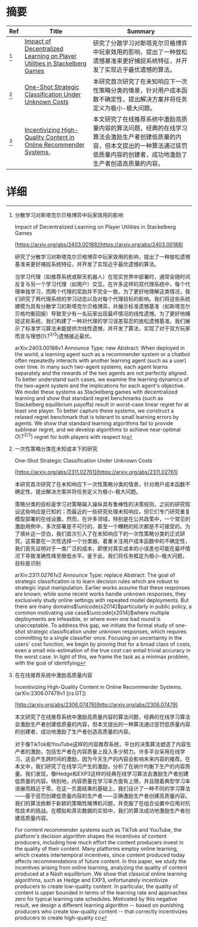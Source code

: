 # 摘要

| Ref | Title | Summary |
| --- | --- | --- |
| [^1] | [Impact of Decentralized Learning on Player Utilities in Stackelberg Games](https://arxiv.org/abs/2403.00188) | 研究了分散学习对斯塔克尔贝格博弈中玩家效用的影响，提出了一种放松遗憾基准来更好捕捉系统特征，并开发了实现近乎最优遗憾的算法。 |
| [^2] | [One-Shot Strategic Classification Under Unknown Costs](https://arxiv.org/abs/2311.02761) | 本研究首次研究了在未知响应下一次性策略分类的情景，针对用户成本函数不确定性，提出解决方案并将任务定义为极小-极大问题。 |
| [^3] | [Incentivizing High-Quality Content in Online Recommender Systems.](http://arxiv.org/abs/2306.07479) | 本文研究了在线推荐系统中激励高质量内容的算法问题，经典的在线学习算法会激励生产者创建低质量的内容，但本文提出的一种算法通过惩罚低质量内容的创建者，成功地激励了生产者创造高质量的内容。 |

# 详细

[^1]: 分散学习对斯塔克尔贝格博弈中玩家效用的影响

    Impact of Decentralized Learning on Player Utilities in Stackelberg Games

    [https://arxiv.org/abs/2403.00188](https://arxiv.org/abs/2403.00188)

    研究了分散学习对斯塔克尔贝格博弈中玩家效用的影响，提出了一种放松遗憾基准来更好捕捉系统特征，并开发了实现近乎最优遗憾的算法。

    

    当学习代理（如推荐系统或聊天机器人）在现实世界中部署时，通常会随时间反复与另一个学习代理（如用户）交互。在许多这样的双代理系统中，每个代理单独学习，而两个代理的奖励并不完全一致。为了更好地理解这类情况，我们研究了两代理系统的学习动态以及对每个代理目标的影响。我们将这些系统建模为具有分散学习的斯塔克尔贝格博弈，并展示标准遗憾基准（如斯塔克尔贝格均衡回报）导致至少有一名玩家出现最坏情况的线性遗憾。为了更好地捕捉这些系统，我们构建了一种对代理的学习误差容忍的放松遗憾基准。我们展示了标准学习算法未能提供次线性遗憾，并开发了算法，实现了对于双方玩家而言与理想$O(T^{2/3})$遗憾接近最优。

    arXiv:2403.00188v1 Announce Type: new  Abstract: When deployed in the world, a learning agent such as a recommender system or a chatbot often repeatedly interacts with another learning agent (such as a user) over time. In many such two-agent systems, each agent learns separately and the rewards of the two agents are not perfectly aligned. To better understand such cases, we examine the learning dynamics of the two-agent system and the implications for each agent's objective. We model these systems as Stackelberg games with decentralized learning and show that standard regret benchmarks (such as Stackelberg equilibrium payoffs) result in worst-case linear regret for at least one player. To better capture these systems, we construct a relaxed regret benchmark that is tolerant to small learning errors by agents. We show that standard learning algorithms fail to provide sublinear regret, and we develop algorithms to achieve near-optimal $O(T^{2/3})$ regret for both players with respect to 
    
[^2]: 一次性策略分类在未知成本下的研究

    One-Shot Strategic Classification Under Unknown Costs

    [https://arxiv.org/abs/2311.02761](https://arxiv.org/abs/2311.02761)

    本研究首次研究了在未知响应下一次性策略分类的情景，针对用户成本函数不确定性，提出解决方案并将任务定义为极小-极大问题。

    

    策略分类的目标是学习对策略输入操纵具有鲁棒性的决策规则。之前的研究假设这些响应是已知的；而最近的一些研究处理未知响应，但它们专门研究重复模型部署的在线设置。然而，在许多领域，特别是在公共政策中，一个常见的激励用例中，多次部署是不可行的，甚至一个糟糕的轮次都是不可接受的。为了填补这一空白，我们首次引入了在未知响应下的一次性策略分类的正式研究，这需要在一次性选择一个分类器。着重关注用户成本函数中的不确定性，我们首先证明对于一类广泛的成本，即使对真实成本的小误差也可能在最坏情况下导致准确性降至极低水平。鉴于此，我们将任务框定为极小-极大问题，目标是识别

    arXiv:2311.02761v2 Announce Type: replace  Abstract: The goal of strategic classification is to learn decision rules which are robust to strategic input manipulation. Earlier works assume that these responses are known; while some recent works handle unknown responses, they exclusively study online settings with repeated model deployments. But there are many domains$\unicode{x2014}$particularly in public policy, a common motivating use case$\unicode{x2014}$where multiple deployments are infeasible, or where even one bad round is unacceptable. To address this gap, we initiate the formal study of one-shot strategic classification under unknown responses, which requires committing to a single classifier once. Focusing on uncertainty in the users' cost function, we begin by proving that for a broad class of costs, even a small mis-estimation of the true cost can entail trivial accuracy in the worst case. In light of this, we frame the task as a minimax problem, with the goal of identifying
    
[^3]: 在在线推荐系统中激励高质量内容

    Incentivizing High-Quality Content in Online Recommender Systems. (arXiv:2306.07479v1 [cs.GT])

    [http://arxiv.org/abs/2306.07479](http://arxiv.org/abs/2306.07479)

    本文研究了在线推荐系统中激励高质量内容的算法问题，经典的在线学习算法会激励生产者创建低质量的内容，但本文提出的一种算法通过惩罚低质量内容的创建者，成功地激励了生产者创造高质量的内容。

    

    对于像TikTok和YouTube这样的内容推荐系统，平台的决策算法塑造了内容生产者的激励，包括生产者在内容质量上投入多少努力。许多平台采用在线学习，这会产生跨时间的激励，因为今天生产的内容会影响未来内容的推荐。在本文中，我们研究了在线学习产生的激励，分析了在纳什均衡下生产的内容质量。我们发现，像Hedge和EXP3这样的经典在线学习算法会激励生产者创建低质量的内容。特别地，内容质量在学习率方面有上限，并且随着典型学习率进展而趋近于零。在这一负面结果的基础上，我们设计了一种不同的学习算法——基于惩罚创建低质量内容的生产者——正确激励生产者创建高质量内容。我们的算法依赖于新颖的策略性赌博机问题，并克服了在组合设置中应用对抗性技术的挑战。在模拟和真实数据的实验中，我们的算法成功地激励生产者创建高质量内容。

    For content recommender systems such as TikTok and YouTube, the platform's decision algorithm shapes the incentives of content producers, including how much effort the content producers invest in the quality of their content. Many platforms employ online learning, which creates intertemporal incentives, since content produced today affects recommendations of future content. In this paper, we study the incentives arising from online learning, analyzing the quality of content produced at a Nash equilibrium. We show that classical online learning algorithms, such as Hedge and EXP3, unfortunately incentivize producers to create low-quality content. In particular, the quality of content is upper bounded in terms of the learning rate and approaches zero for typical learning rate schedules. Motivated by this negative result, we design a different learning algorithm -- based on punishing producers who create low-quality content -- that correctly incentivizes producers to create high-quality co
    

